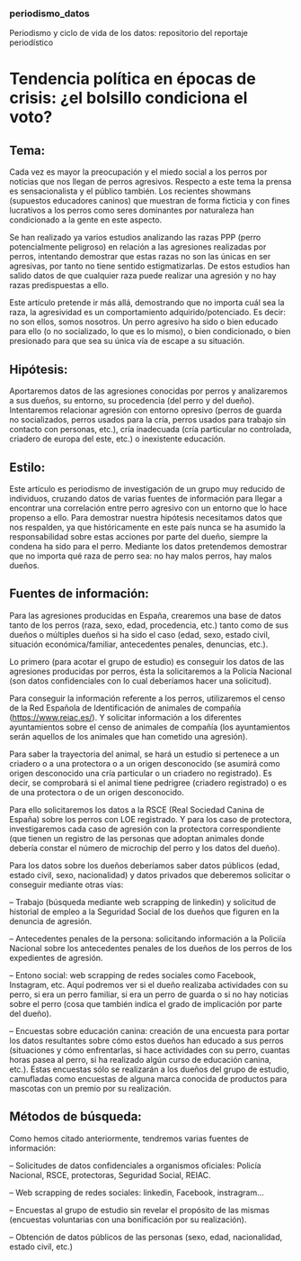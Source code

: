 ### periodismo_datos
Periodismo y ciclo de vida de los datos: repositorio del reportaje periodístico

# Tendencia política en épocas de crisis: ¿el bolsillo condiciona el voto?

## Tema:

Cada vez es mayor la preocupación y el miedo social a los perros por noticias que nos llegan de perros agresivos. Respecto a este tema la prensa es sensacionalista y el público también. Los recientes showmans (supuestos educadores caninos) que muestran de forma ficticia y con fines lucrativos a los perros como seres dominantes por naturaleza han condicionado a la gente en este aspecto.

Se han realizado ya varios estudios analizando las razas PPP (perro potencialmente peligroso) en relación a las agresiones realizadas por perros, intentando demostrar que estas razas no son las únicas en ser agresivas, por tanto no tiene sentido estigmatizarlas. De estos estudios han salido datos de que cualquier raza puede realizar una agresión y no hay razas predispuestas a ello.

Este artículo pretende ir más allá, demostrando que no importa cuál sea la raza, la agresividad es un comportamiento adquirido/potenciado. Es decir: no son ellos, somos nosotros. Un perro agresivo ha sido o bien educado para ello (o no socializado, lo que es lo mismo), o bien condicionado, o bien presionado para que sea su única vía de escape a su situación.


## Hipótesis:

Aportaremos datos de las agresiones conocidas por perros y analizaremos a sus dueños, su entorno, su procedencia (del perro y del dueño). Intentaremos relacionar agresión con entorno opresivo (perros de guarda no socializados, perros usados para la cría, perros usados para trabajo sin contacto con personas, etc.), cría inadecuada (cría particular no controlada, criadero de europa del este, etc.) o inexistente educación.


## Estilo:

Este artículo es periodismo de investigación de un grupo muy reducido de individuos, cruzando datos de varias fuentes de información para llegar a encontrar una correlación entre perro agresivo con un entorno que lo hace propenso a ello. Para demostrar nuestra hipótesis necesitamos datos que nos respalden, ya que históricamente en este país nunca se ha asumido la responsabilidad sobre estas acciones por parte del dueño, siempre la condena ha sido para el perro. Mediante los datos pretendemos demostrar que no importa qué raza de perro sea: no hay malos perros, hay malos dueños.

 
## Fuentes de información:

Para las agresiones producidas en España, crearemos una base de datos tanto de los perros (raza, sexo, edad, procedencia, etc.) tanto como de sus dueños o múltiples dueños si ha sido el caso (edad, sexo, estado civil, situación económica/familiar, antecedentes penales, denuncias, etc.).

Lo primero (para acotar el grupo de estudio) es conseguir los datos de las agresiones producidas por perros, ésta la solicitaremos a la Policía Nacional (son datos confidenciales con lo cual deberíamos hacer una solicitud).

Para conseguir la información referente a los perros, utilizaremos el censo de la Red Española de Identificación de animales de compañía (https://www.reiac.es/). Y solicitar información a los diferentes ayuntamientos sobre el censo de animales de compañía (los ayuntamientos serán aquellos de los animales que han cometido una agresión).

Para saber la trayectoria del animal, se hará un estudio si pertenece a un criadero o a una protectora o a un origen desconocido (se asumirá como origen desconocido una cría particular o un criadero no registrado). Es decir, se comprobará si el animal tiene pedrigree (criadero registrado) o es de una protectora o de un origen desconocido.

Para ello solicitaremos los datos a la RSCE (Real Sociedad Canina de España) sobre los perros con LOE registrado. Y para los caso de protectora, investigaremos cada caso de agresión con la protectora correspondiente (que tienen un registro de las personas que adoptan animales donde debería constar el número de microchip del perro y los datos del dueño).

Para los datos sobre los dueños deberíamos saber datos públicos (edad, estado civil, sexo, nacionalidad) y datos privados que deberemos solicitar o conseguir mediante otras vías:

– Trabajo (búsqueda mediante web scrapping de linkedin) y solicitud de historial de empleo a la Seguridad Social de los dueños que figuren en la denuncia de agresión.

– Antecedentes penales de la persona: solicitando información a la Policiía Nacional sobre los antecedentes penales de los dueños de los perros de los expedientes de agresión.

– Entono social: web scrapping de redes sociales como Facebook, Instagram, etc. Aquí podremos ver si el dueño realizaba actividades con su perro, si era un perro familiar, si era un perro de guarda o si no hay noticias sobre el perro (cosa que también indica el grado de implicación por parte del dueño).

– Encuestas sobre educación canina: creación de una encuesta para portar los datos resultantes sobre cómo estos dueños han educado a sus perros (situaciones y cómo enfrentarlas, si hace actividades con su perro, cuantas horas pasea al perro, si ha realizado algún curso de educación canina, etc.). Estas encuestas sólo se realizarán a los dueños del grupo de estudio, camufladas como encuestas de alguna marca conocida de productos para mascotas con un premio por su realización.


## Métodos de búsqueda:

Como hemos citado anteriormente, tendremos varias fuentes de información:

– Solicitudes de datos confidenciales a organismos oficiales: Policía Nacional, RSCE, protectoras, Seguridad Social, REIAC.

– Web scrapping de redes sociales: linkedin, Facebook, instragram…

– Encuestas al grupo de estudio sin revelar el propósito de las mismas (encuestas voluntarias con una bonificación por su realización).

– Obtención de datos públicos de las personas (sexo, edad, nacionalidad, estado civil, etc.)
